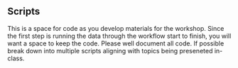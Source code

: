 ## Scripts

This is a space for code as you develop materials for the workshop. Since the first step is running the data through the workflow start to finish, you will want a space to keep the code. Please well document all code. If possible break down into multiple scripts aligning with topics being preseneted in-class.
